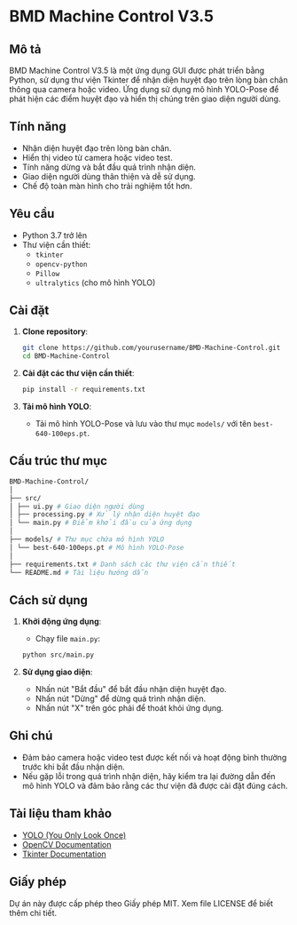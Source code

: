 # BMD Machine Control V3.5

## Mô tả
BMD Machine Control V3.5 là một ứng dụng GUI được phát triển bằng Python, sử dụng thư viện Tkinter để nhận diện huyệt đạo trên lòng bàn chân thông qua camera hoặc video. Ứng dụng sử dụng mô hình YOLO-Pose để phát hiện các điểm huyệt đạo và hiển thị chúng trên giao diện người dùng.

## Tính năng
- Nhận diện huyệt đạo trên lòng bàn chân.
- Hiển thị video từ camera hoặc video test.
- Tính năng dừng và bắt đầu quá trình nhận diện.
- Giao diện người dùng thân thiện và dễ sử dụng.
- Chế độ toàn màn hình cho trải nghiệm tốt hơn.

## Yêu cầu
- Python 3.7 trở lên
- Thư viện cần thiết:
  - `tkinter`
  - `opencv-python`
  - `Pillow`
  - `ultralytics` (cho mô hình YOLO)
  
## Cài đặt
1. **Clone repository**:
   ```bash
   git clone https://github.com/yourusername/BMD-Machine-Control.git
   cd BMD-Machine-Control
   ```

2. **Cài đặt các thư viện cần thiết**:
   ```bash
   pip install -r requirements.txt
   ```

3. **Tải mô hình YOLO**:
   - Tải mô hình YOLO-Pose và lưu vào thư mục `models/` với tên `best-640-100eps.pt`.

## Cấu trúc thư mục
```bash
BMD-Machine-Control/
│
├── src/
│ ├── ui.py # Giao diện người dùng
│ ├── processing.py # Xử lý nhận diện huyệt đạo
│ └── main.py # Điểm khởi đầu của ứng dụng
│
├── models/ # Thư mục chứa mô hình YOLO
│ └── best-640-100eps.pt # Mô hình YOLO-Pose
│
├── requirements.txt # Danh sách các thư viện cần thiết
└── README.md # Tài liệu hướng dẫn
```

## Cách sử dụng
1. **Khởi động ứng dụng**:
   - Chạy file `main.py`:
   ```bash
   python src/main.py
   ```

2. **Sử dụng giao diện**:
   - Nhấn nút "Bắt đầu" để bắt đầu nhận diện huyệt đạo.
   - Nhấn nút "Dừng" để dừng quá trình nhận diện.
   - Nhấn nút "X" trên góc phải để thoát khỏi ứng dụng.

## Ghi chú
- Đảm bảo camera hoặc video test được kết nối và hoạt động bình thường trước khi bắt đầu nhận diện.
- Nếu gặp lỗi trong quá trình nhận diện, hãy kiểm tra lại đường dẫn đến mô hình YOLO và đảm bảo rằng các thư viện đã được cài đặt đúng cách.

## Tài liệu tham khảo
- [YOLO (You Only Look Once)](https://pjreddie.com/darknet/yolo/)
- [OpenCV Documentation](https://docs.opencv.org/)
- [Tkinter Documentation](https://docs.python.org/3/library/tkinter.html)

## Giấy phép
Dự án này được cấp phép theo Giấy phép MIT. Xem file LICENSE để biết thêm chi tiết.